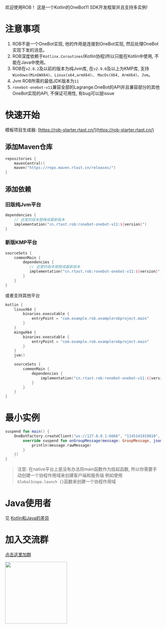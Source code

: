 欢迎使用ROB！ 这是一个Kotlin的OneBot11 SDK开发框架并且支持多实例!

# 注意事项

1. ROB不是一个OneBot实现, 他的作用是连接到OneBot实现, 然后处理OneBot实现下发的消息。
2. ROB深度依赖于`Kotlinx.Coroutines`(Kotlin协程)所以只能在Kotlin中使用, 不能在Java中使用。
3. ROB在`v2.8.2`及以前的版本为纯Jvm库, 在`v2.9.0`及以上为KMP库, 支持`Windows(MinGWX64)`、`Linux(x64,armX64)`、
   `MacOs(X64, ArmX64)`、`Jvm`。
4. Jvm ROB所需的最低JDK版本为`11`
5. `ronebot-onebot-v11`兼容全部的Lagrange.OneBot的API并且兼容部分的其他OneBot实现的API, 不保证可用性, 有bug可以提issue

# 快速开始

模板项目生成器: [https://rob-starter.rtast.cn/](https://rob-starter.rtast.cn/)

## 添加Maven仓库

```kotlin
repositories {
    mavenCentral()
    maven("https://repo.maven.rtast.cn/releases/")
}
```

## 添加依赖

### 旧版纯Jvm平台

```kotlin
dependencies {
    // 这里的版本替换成最新版本
    implementation("cn.rtast.rob:ronebot-onebot-v11:${version}")
}
```

### 新版KMP平台

```kotlin
sourceSets {
    commonMain {
        dependencies {
           // 这里的版本替换成最新版本
           implementation("cn.rtast.rob:ronebot-onebot-v11:${version}")
        }
    }
}
```

或者支持其他平台

```kotlin
kotlin {
    linuxX64 {
        binaries.executable {
            entryPoint = "com.example.rob.examplerobproject.main"
        }
    }
    mingwX64 {
        binaries.executable {
            entryPoint = "com.example.rob.examplerobproject.main"
        }
    }
    jvm()

    sourceSets {
        commonMain {
            dependencies {
                implementation("cn.rtast.rob:ronebot-onebot-v11:${version}")
            }
        }
    }
}
```

# 最小实例

```kotlin
suspend fun main() {
    OneBotFactory.createClient("ws://127.0.0.1:6666", "1145141919810", object : OneBotListener {
        override suspend fun onGroupMessage(message: GroupMessage, json: String) {
            println(message.rawMessage)
        }
    })
}
```

> 注意: 在native平台上是没有办法将main函数作为挂起函数, 所以你需要手动创建一个协程作用域来创建客户端和服务端
> 例如使用`GlobalScope.launch {}`函数来创建一个协程作用域

# Java使用者

见 [Kotlin和Java的差异](/docs/onebot11/DifferenceBetweenKotlin)

# 加入交流群

[点击这里加群](https://qm.qq.com/q/KrmU7AjzuC)

<img src="https://github.com/user-attachments/assets/eabd622e-f38d-4541-9e27-7d9623a97805" width="200">

